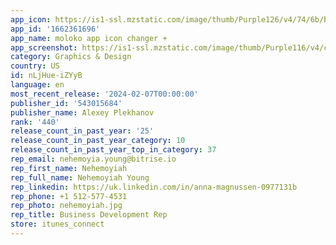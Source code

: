 ```yaml
---
app_icon: https://is1-ssl.mzstatic.com/image/thumb/Purple126/v4/74/6b/bf/746bbf8e-5da9-5395-64a8-c3a84cf25958/AppIcon-0-0-1x_U007ephone-0-85-220.png/1024x1024bb.png
app_id: '1662361696'
app_name: moloko app icon changer +
app_screenshot: https://is1-ssl.mzstatic.com/image/thumb/Purple116/v4/c5/a8/46/c5a84634-0525-cea9-d58b-4238e2b58953/f9a8ff71-c0b2-482e-9ccd-96573f2d2368_1.png/1284x2778bb.png
category: Graphics & Design
country: US
id: nLjHue-iZYyB
language: en
most_recent_release: '2024-02-07T00:00:00'
publisher_id: '543015684'
publisher_name: Alexey Plekhanov
rank: '440'
release_count_in_past_year: '25'
release_count_in_past_year_category: 10
release_count_in_past_year_top_in_category: 37
rep_email: nehemoyia.young@bitrise.io
rep_first_name: Nehemoyiah
rep_full_name: Nehemoyiah Young
rep_linkedin: https://uk.linkedin.com/in/anna-magnussen-0977131b
rep_phone: +1 512-577-4531
rep_photo: nehemoyiah.jpg
rep_title: Business Development Rep
store: itunes_connect
---
```

